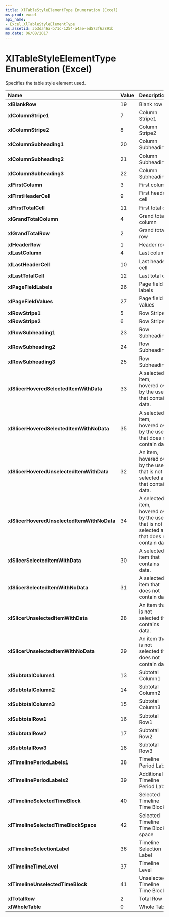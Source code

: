 ```yaml
---
title: XlTableStyleElementType Enumeration (Excel)
ms.prod: excel
api_name:
- Excel.XlTableStyleElementType
ms.assetid: 3b3da46a-b71c-1254-a4ae-ed573f6a891b
ms.date: 06/08/2017
---
```



# XlTableStyleElementType Enumeration (Excel)

Specifies the table style element used.



|Name|Value|Description|
|:-----|:-----|:-----|
| **xlBlankRow**|19|Blank row|
| **xlColumnStripe1**|7|Column Stripe1|
| **xlColumnStripe2**|8|Column Stripe2|
| **xlColumnSubheading1**|20|Column Subheading1|
| **xlColumnSubheading2**|21|Column Subheading2|
| **xlColumnSubheading3**|22|Column Subheading3|
| **xlFirstColumn**|3|First column|
| **xlFirstHeaderCell**|9|First header cell|
| **xlFirstTotalCell**|11|First total cell|
| **xlGrandTotalColumn**|4|Grand total column|
| **xlGrandTotalRow**|2|Grand total row|
| **xlHeaderRow**|1|Header row|
| **xlLastColumn**|4|Last column|
| **xlLastHeaderCell**|10|Last header cell|
| **xlLastTotalCell**|12|Last total cell|
| **xlPageFieldLabels**|26|Page field labels|
| **xlPageFieldValues**|27|Page field values|
| **xlRowStripe1**|5|Row Stripe1|
| **xlRowStripe2**|6|Row Stripe2|
| **xlRowSubheading1**|23|Row Subheading1|
| **xlRowSubheading2**|24|Row Subheading2|
| **xlRowSubheading3**|25|Row Subheading3|
| **xlSlicerHoveredSelectedItemWithData**|33|A selected item, hovered over by the user, that contains data.|
| **xlSlicerHoveredSelectedItemWithNoData**|35|A selected item, hovered over by the user, that does not contain data.|
| **xlSlicerHoveredUnselectedItemWithData**|32|An item, hovered over by the user, that is not selected and that contains data.|
| **xlSlicerHoveredUnselectedItemWithNoData**|34|A selected item, hovered over by the user, that is not selected and that does not contain data.|
| **xlSlicerSelectedItemWithData**|30|A selected item that contains data.|
| **xlSlicerSelectedItemWithNoData**|31|A selected item that does not contain data.|
| **xlSlicerUnselectedItemWithData**|28|An item that is not selected that contains data.|
| **xlSlicerUnselectedItemWithNoData**|29|An item that is not selected that does not contain data.|
| **xlSubtotalColumn1**|13|Subtotal Column1|
| **xlSubtotalColumn2**|14|Subtotal Column2|
| **xlSubtotalColumn3**|15|Subtotal Column3|
| **xlSubtotalRow1**|16|Subtotal Row1|
| **xlSubtotalRow2**|17|Subtotal Row2|
| **xlSubtotalRow3**|18|Subtotal Row3|
| **xlTimelinePeriodLabels1**|38|Timeline Period Label|
| **xlTimelinePeriodLabels2**|39|Additional Timeline Period Label|
| **xlTimelineSelectedTimeBlock**|40|Selected Timeline Time Block|
| **xlTimelineSelectedTimeBlockSpace**|42|Selected Timeline Time Block space|
| **xlTimelineSelectionLabel**|36|Timeline Selection Label|
| **xlTimelineTimeLevel**|37|Timeline Level|
| **xlTimelineUnselectedTimeBlock**|41|Unselected Timeline Time Block|
| **xlTotalRow**|2|Total Row|
| **xlWholeTable**|0|Whole Table|

